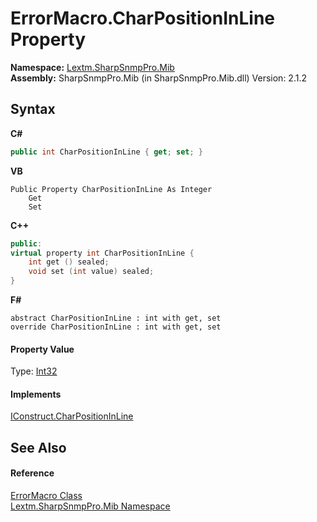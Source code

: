 # ErrorMacro.CharPositionInLine Property 
 

**Namespace:**&nbsp;<a href="N_Lextm_SharpSnmpPro_Mib">Lextm.SharpSnmpPro.Mib</a><br />**Assembly:**&nbsp;SharpSnmpPro.Mib (in SharpSnmpPro.Mib.dll) Version: 2.1.2

## Syntax

**C#**<br />
``` C#
public int CharPositionInLine { get; set; }
```

**VB**<br />
``` VB
Public Property CharPositionInLine As Integer
	Get
	Set
```

**C++**<br />
``` C++
public:
virtual property int CharPositionInLine {
	int get () sealed;
	void set (int value) sealed;
}
```

**F#**<br />
``` F#
abstract CharPositionInLine : int with get, set
override CharPositionInLine : int with get, set
```


#### Property Value
Type: <a href="https://docs.microsoft.com/dotnet/api/system.int32" target="_blank" rel="noopener noreferrer">Int32</a>

#### Implements
<a href="P_Lextm_SharpSnmpPro_Mib_IConstruct_CharPositionInLine">IConstruct.CharPositionInLine</a><br />

## See Also


#### Reference
<a href="T_Lextm_SharpSnmpPro_Mib_ErrorMacro">ErrorMacro Class</a><br /><a href="N_Lextm_SharpSnmpPro_Mib">Lextm.SharpSnmpPro.Mib Namespace</a><br />